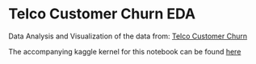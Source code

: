 # Telco Customer Churn EDA

Data Analysis and Visualization of the data from: [Telco Customer Churn](https://www.kaggle.com/blastchar/telco-customer-churn)

The accompanying kaggle kernel for this notebook can be found [here](https://www.kaggle.com/reslanaltinawi/exploratory-data-analysis-with-plotly)
